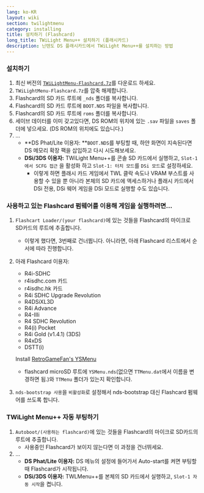 ```yaml
---
lang: ko-KR
layout: wiki
section: twilightmenu
category: installing
title: 설치하기 (Flashcard)
long_title: TWiLight Menu++ 설치하기 (플래시카드)
description: 닌텐도 DS 플래시카드에서 TWiLight Menu++를 설치하는 방법
---
```


### 설치하기
1. 최신 버전의 [`TWiLightMenu-Flashcard.7z`](https://github.com/DS-Homebrew/TWiLightMenu/releases/latest/download/TWiLightMenu-Flashcard.7z)를 다운로드 하세요.
1. `TWiLightMenu-Flashcard.7z`를 압축 해제합니다.
1. Flashcard의 SD 카드 루트에 `_nds` 폴더를 복사합니다.
1. Flashcard의 SD 카드 루트에 `BOOT.NDS` 파일을 복사합니다.
1. Flashcard의 SD 카드 루트에 `roms` 폴더를 복사합니다.
1. 세이브 데이터를 이미 갖고있다면, DS ROM의 위치에 있는 `.sav` 파일을 `saves` 폴더에 넣으세요. (DS ROM의 위치에도 있습니다.)
1. ...
   - **DS Phat/Lite 이용자: **`BOOT.NDS`를 부팅할 때, 하얀 화면이 지속된다면 DS 메모리 확장 팩을 삽입하고 다시 시도해보세요.
   - **DSi/3DS 이용자:** TWiLight Menu++를 콘솔 SD 카드에서 실행하고, `Slot-1에서 SCFG 접근` 을 활성화 하고 `Slot-1: 터치 모드`를 `DSi 모드`로 설정하세요.
      - 이렇게 하면 플래시 카드 게임에서 TWL 클락 속도나 VRAM 부스트를 사용할 수 있을 뿐 아니라 본체의 SD 카드에 액세스하거나 플래시 카드에서 DSi 전용, DSi 웨어 게임을 DSi 모드로 실행할 수도 있습니다.

### 사용하고 있는 Flashcard 펌웨어를 이용해 게임을 실행하려면...
1. `Flashcart Loader/(your flashcard)`에 있는 것들을 Flashcard의 마이크로 SD카드의 루트에 추출합니다.
   - 이렇게 했다면, 3번째로 건너뜁니다. 아니라면, 아래 Flashcard 리스트에서 순서에 따라 진행합니다.

1. 아래 Flashcard 이용자:
   - R4i-SDHC
   - r4isdhc.com 카드
   - r4isdhc.hk 카드
   - R4i SDHC Upgrade Revolution
   - R4DSiXL3D
   - R4i Advance
   - R4-IIIi
   - R4 SDHC Revolution
   - R4(i) Pocket
   - R4i Gold (v1.4.1) (3DS)
   - R4xDS
   - DSTT(i)

   Install [RetroGameFan's YSMenu](https://gbatemp.net/threads/retrogamefan-updates-releases.267243/)
      - flashcard microSD 루트에 `YSMenu.nds`(없으면 `TTMenu.dat`에서 이름을 변경하면 됨.)와 `TTMenu` 폴더가 있는지 확인합니다.
1. `nds-bootstrap 사용`을 `비활성화`로 설정해서 nds-bootstrap 대신 Flashcard 펌웨어를 쓰도록 합니다.

### TWiLight Menu++ 자동 부팅하기
1. `Autoboot/(사용하는 flashcard)`에 있는 것들을 Flashcard의 마이크로 SD카드의 루트에 추출합니다.
   - 사용중인 Flashcard가 보이지 않는다면 이 과정을 건너뛰세요.
1. ...
   - **DS Phat/Lite 이용자:** DS 메뉴의 설정에 들어가서 Auto-start를 켜면 부팅할 때 Flashcard가 시작됩니다.
   - **DSi/3DS 이용자:** TWLMenu++를 본체의 SD 카드에서 실행하고, `Slot-1 자동 시작`을 켭니다.
